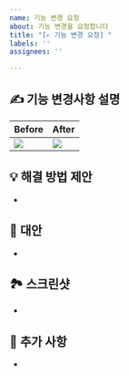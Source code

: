 ```yaml
---
name: 기능 변경 요청
about: 기능 변경을 요청합니다
title: "[✍️ 기능 변경 요청] "
labels: ''
assignees: ''

---
```


## ✍️ 기능 변경사항 설명

<!-- 변경이 필요한 기능에 대해 명확하고 간결하게 설명해주세요. -->

<table>
    <thead>
        <th>Before</th>
        <th>After</th>
    </thead>
    <tbody>
        <tr>
            <td><img src="https://placehold.co/600x400"/></td>
            <td><img src="https://placehold.co/600x400"/></td>
        </tr>
        <!-- <tr>
            <td>이전 상태</td>
            <td>다음 상태</td>
        </tr> -->
    </tbody>
</table>

## 💡 해결 방법 제안

<!-- 문제를 해결하기 위한 방법이나 기능 구현에 대한 제안을 추가해주세요.-->

-

## 🔄 대안

<!-- 고려할 수 있는 대안이나 추가적인 해결책을 기입해주세요. -->

-

## 🏞️ 스크린샷

<!-- 작업한 내용에 대한 스크린샷을 추가해주세요-->

-

## 📝 추가 사항

<!-- 여기에 제안하는 기능에 대한 다른 추가 사항을 기입해주세요.-->

-
